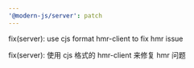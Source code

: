 ```yaml
---
'@modern-js/server': patch
---
```


fix(server): use cjs format hmr-client to fix hmr issue

fix(server): 使用 cjs 格式的 hmr-client 来修复 hmr 问题
